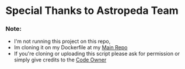 # Special Thanks to Astropeda Team 
### Note: ##
- I'm not running this project on this repo,
- Im cloning it on my Dockerfile at my [Main Repo](https://github.com/mouricedevs/gifted-md)
- If you're cloning or uploading this script please ask for permission or simply give credits to the [Code Owner](https://github.com/Astropeda/asta-md)
